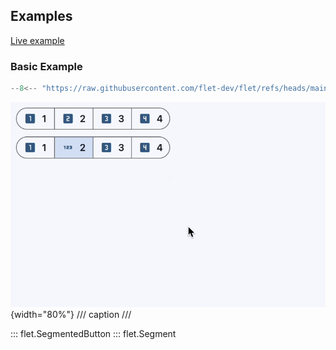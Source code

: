 ## Examples

[Live example](https://flet-controls-gallery.fly.dev/buttons/segmentedbutton)

### Basic Example

```python
--8<-- "https://raw.githubusercontent.com/flet-dev/flet/refs/heads/main/sdk/python/examples/controls/segmented-button/basic.py"
```

![basic](https://raw.githubusercontent.com/flet-dev/flet/main/sdk/python/examples/controls/segmented-button/media/basic.gif){width="80%"}
/// caption
///

::: flet.SegmentedButton
::: flet.Segment
